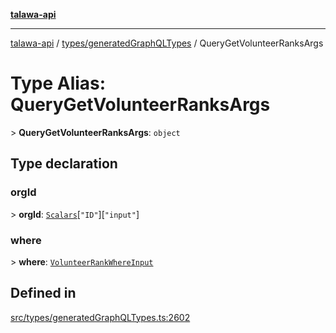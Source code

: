 [**talawa-api**](../../../README.md)

***

[talawa-api](../../../modules.md) / [types/generatedGraphQLTypes](../README.md) / QueryGetVolunteerRanksArgs

# Type Alias: QueryGetVolunteerRanksArgs

\> **QueryGetVolunteerRanksArgs**: `object`

## Type declaration

### orgId

\> **orgId**: [`Scalars`](Scalars.md)\[`"ID"`\]\[`"input"`\]

### where

\> **where**: [`VolunteerRankWhereInput`](VolunteerRankWhereInput.md)

## Defined in

[src/types/generatedGraphQLTypes.ts:2602](https://github.com/PalisadoesFoundation/talawa-api/blob/039b0f127fb8caa46d57186ab4b3bb27fe150903/src/types/generatedGraphQLTypes.ts#L2602)
